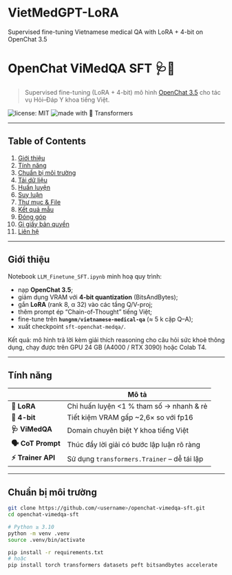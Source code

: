 # VietMedGPT-LoRA
Supervised fine-tuning Vietnamese medical QA with LoRA + 4-bit on OpenChat 3.5

# OpenChat ViMedQA SFT 🩺🦙

> Supervised fine-tuning (LoRA + 4-bit) mô hình [OpenChat 3.5](https://huggingface.co/openchat) cho tác vụ Hỏi–Đáp Y khoa tiếng Việt.

![license: MIT](https://img.shields.io/badge/license-MIT-blue.svg)
![made with 🤗 Transformers](https://img.shields.io/badge/🤗%20Transformers-%F0%9F%A4%97-ff69b4)

---

## Table of Contents
1. [Giới thiệu](#giới-thiệu)
2. [Tính năng](#tính-năng)
3. [Chuẩn bị môi trường](#chuẩn-bị-môi-trường)
4. [Tải dữ liệu](#tải-dữ-liệu)
5. [Huấn luyện](#huấn-luyện)
6. [Suy luận](#suy-luận)
7. [Thư mục & File](#cấu-trúc-thư-mục)
8. [Kết quả mẫu](#kết-quả-mẫu)
9. [Đóng góp](#đóng-góp)
10. [Gi giấy bản quyền](#license)
11. [Liên hệ](#liên-hệ)

---

## Giới thiệu
Notebook `LLM_Finetune_SFT.ipynb` minh hoạ quy trình:
* nạp **OpenChat 3.5**;
* giảm dụng VRAM với **4-bit quantization** (BitsAndBytes);
* gắn **LoRA** (rank 8, α 32) vào các tầng Q/V-proj;
* thêm prompt ép “Chain-of-Thought” tiếng Việt;
* fine-tune trên **`hungnm/vietnamese-medical-qa`** (≈ 5 k cặp Q–A);
* xuất checkpoint `sft-openchat-medqa/`.

Kết quả: mô hình trả lời kèm giải thích reasoning cho câu hỏi sức khoẻ thông dụng, chạy được trên GPU 24 GB (A4000 / RTX 3090) hoặc Colab T4.

---

## Tính năng
| | Mô tả |
|---|---|
| **🔧 LoRA** | Chỉ huấn luyện <1 % tham số → nhanh & rẻ |
| **🧮 4-bit** | Tiết kiệm VRAM gấp ~2,6× so với fp16 |
| **🩺 ViMedQA** | Domain chuyên biệt Y khoa tiếng Việt |
| **🗣️ CoT Prompt** | Thúc đẩy lời giải có bước lập luận rõ ràng |
| **⚡ Trainer API** | Sử dụng `transformers.Trainer` – dễ tái lập |

---

## Chuẩn bị môi trường

```bash
git clone https://github.com/<username>/openchat-vimedqa-sft.git
cd openchat-vimedqa-sft

# Python ≥ 3.10
python -m venv .venv
source .venv/bin/activate

pip install -r requirements.txt
# hoặc
pip install torch transformers datasets peft bitsandbytes accelerate
